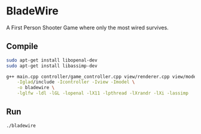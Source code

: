 # BladeWire
A First Person Shooter Game where only the most wired survives.

## Compile
```bash
sudo apt-get install libopenal-dev
sudo apt-get install libassimp-dev
```
```bash
g++ main.cpp controller/game_controller.cpp view/renderer.cpp view/model.cpp model/audio_manager.cpp glad/src/glad.cpp \
    -Iglad/include -Icontroller -Iview -Imodel \
    -o bladewire \
    -lglfw -ldl -lGL -lopenal -lX11 -lpthread -lXrandr -lXi -lassimp
```

## Run
```bash
./bladewire
```